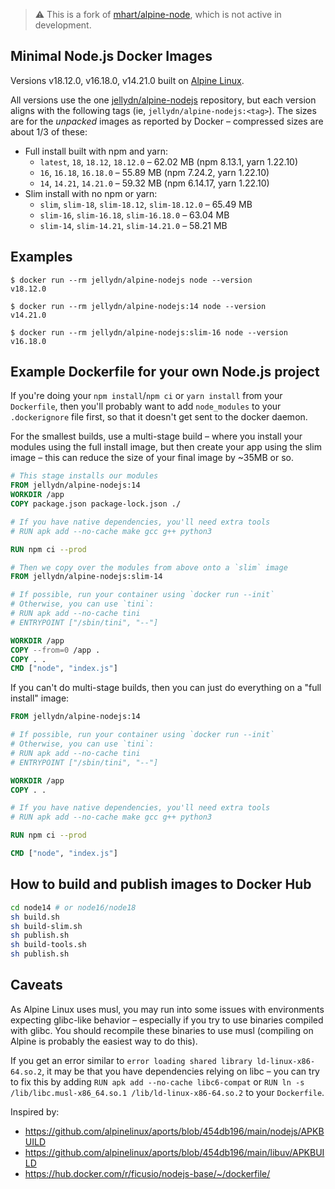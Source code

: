 > ⚠️ This is a fork of [mhart/alpine-node](https://github.com/mhart/alpine-node), which is not active in development.

## Minimal Node.js Docker Images

Versions v18.12.0, v16.18.0, v14.21.0
built on [Alpine Linux](https://alpinelinux.org/).

All versions use the one [jellydn/alpine-nodejs](https://hub.docker.com/r/jellydn/alpine-nodejs/) repository,
but each version aligns with the following tags (ie, `jellydn/alpine-nodejs:<tag>`). The sizes are for the
_unpacked_ images as reported by Docker – compressed sizes are about 1/3 of these:

- Full install built with npm and yarn:
  - `latest`, `18`, `18.12`, `18.12.0` – 62.02 MB (npm 8.13.1, yarn 1.22.10)
  - `16`, `16.18`, `16.18.0` – 55.89 MB (npm 7.24.2, yarn 1.22.10)
  - `14`, `14.21`, `14.21.0` – 59.32 MB (npm 6.14.17, yarn 1.22.10)
- Slim install with no npm or yarn:
  - `slim`, `slim-18`, `slim-18.12`, `slim-18.12.0` – 65.49 MB
  - `slim-16`, `slim-16.18`, `slim-16.18.0` – 63.04 MB
  - `slim-14`, `slim-14.21`, `slim-14.21.0` – 58.21 MB

## Examples

```console
$ docker run --rm jellydn/alpine-nodejs node --version
v18.12.0

$ docker run --rm jellydn/alpine-nodejs:14 node --version
v14.21.0

$ docker run --rm jellydn/alpine-nodejs:slim-16 node --version
v16.18.0

```

## Example Dockerfile for your own Node.js project

If you're doing your `npm install`/`npm ci` or `yarn install` from your
`Dockerfile`, then you'll probably want to add `node_modules` to your
`.dockerignore` file first, so that it doesn't get sent to the docker daemon.

For the smallest builds, use a multi-stage build – where you install your
modules using the full install image, but then create your app using the slim
image – this can reduce the size of your final image by ~35MB or so.

```Dockerfile
# This stage installs our modules
FROM jellydn/alpine-nodejs:14
WORKDIR /app
COPY package.json package-lock.json ./

# If you have native dependencies, you'll need extra tools
# RUN apk add --no-cache make gcc g++ python3

RUN npm ci --prod

# Then we copy over the modules from above onto a `slim` image
FROM jellydn/alpine-nodejs:slim-14

# If possible, run your container using `docker run --init`
# Otherwise, you can use `tini`:
# RUN apk add --no-cache tini
# ENTRYPOINT ["/sbin/tini", "--"]

WORKDIR /app
COPY --from=0 /app .
COPY . .
CMD ["node", "index.js"]
```

If you can't do multi-stage builds, then you can just do everything on a "full
install" image:

```Dockerfile
FROM jellydn/alpine-nodejs:14

# If possible, run your container using `docker run --init`
# Otherwise, you can use `tini`:
# RUN apk add --no-cache tini
# ENTRYPOINT ["/sbin/tini", "--"]

WORKDIR /app
COPY . .

# If you have native dependencies, you'll need extra tools
# RUN apk add --no-cache make gcc g++ python3

RUN npm ci --prod

CMD ["node", "index.js"]
```

## How to build and publish images to Docker Hub

```sh
cd node14 # or node16/node18
sh build.sh
sh build-slim.sh
sh publish.sh
sh build-tools.sh
sh publish.sh
```

## Caveats

As Alpine Linux uses musl, you may run into some issues with environments
expecting glibc-like behavior – especially if you try to use binaries compiled
with glibc. You should recompile these binaries to use musl (compiling on
Alpine is probably the easiest way to do this).

If you get an error similar to `error loading shared library ld-linux-x86-64.so.2`, it may be that you have dependencies relying on libc –
you can try to fix this by adding `RUN apk add --no-cache libc6-compat` or
`RUN ln -s /lib/libc.musl-x86_64.so.1 /lib/ld-linux-x86-64.so.2` to your
`Dockerfile`.

Inspired by:

- https://github.com/alpinelinux/aports/blob/454db196/main/nodejs/APKBUILD
- https://github.com/alpinelinux/aports/blob/454db196/main/libuv/APKBUILD
- https://hub.docker.com/r/ficusio/nodejs-base/~/dockerfile/
